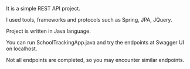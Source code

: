 It is a simple REST API project.

I used tools, frameworks and protocols such as Spring, JPA, JQuery.

Project is written in Java language.

You can run SchoolTrackingApp.java and try the endpoints at Swagger UI on localhost.

Not all endpoints are completed, so you may encounter similar endpoints.
